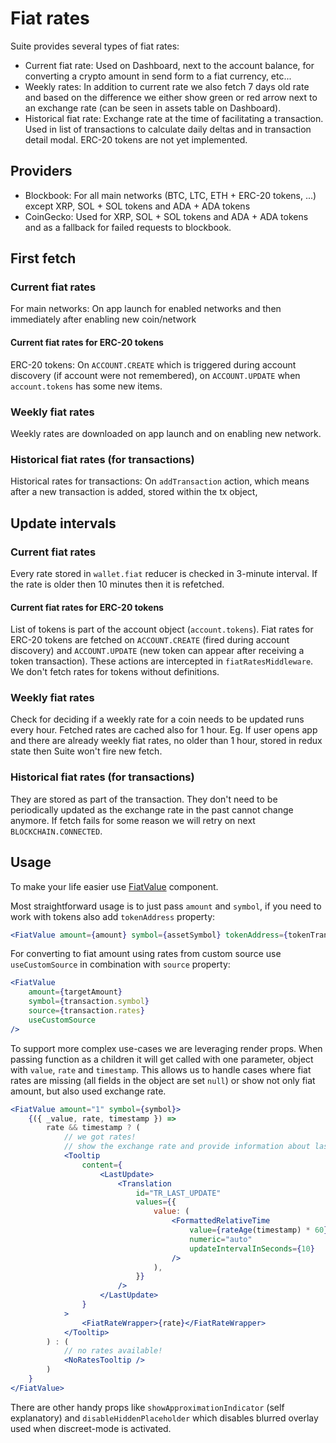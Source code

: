 # Fiat rates

Suite provides several types of fiat rates:

-   Current fiat rate: Used on Dashboard, next to the account balance, for converting a crypto amount in send form to a fiat currency, etc...
-   Weekly rates: In addition to current rate we also fetch 7 days old rate and based on the difference we either show green or red arrow next to an exchange rate (can be seen in assets table on Dashboard).
-   Historical fiat rate: Exchange rate at the time of facilitating a transaction. Used in list of transactions to calculate daily deltas and in transaction detail modal. ERC-20 tokens are not yet implemented.

## Providers

-   Blockbook: For all main networks (BTC, LTC, ETH + ERC-20 tokens, ...) except XRP, SOL + SOL tokens and ADA + ADA tokens
-   CoinGecko: Used for XRP, SOL + SOL tokens and ADA + ADA tokens and as a fallback for failed requests to blockbook.

## First fetch

### Current fiat rates

For main networks: On app launch for enabled networks and then immediately after enabling new coin/network

#### Current fiat rates for ERC-20 tokens

ERC-20 tokens: On `ACCOUNT.CREATE` which is triggered during account discovery (if account were not remembered), on `ACCOUNT.UPDATE` when `account.tokens` has some new items.

### Weekly fiat rates

Weekly rates are downloaded on app launch and on enabling new network.

### Historical fiat rates (for transactions)

Historical rates for transactions: On `addTransaction` action, which means after a new transaction is added, stored within the tx object,

## Update intervals

### Current fiat rates

Every rate stored in `wallet.fiat` reducer is checked in 3-minute interval. If the rate is older then 10 minutes then it is refetched.

#### Current fiat rates for ERC-20 tokens

List of tokens is part of the account object (`account.tokens`).
Fiat rates for ERC-20 tokens are fetched on `ACCOUNT.CREATE` (fired during account discovery) and `ACCOUNT.UPDATE` (new token can appear after receiving a token transaction). These actions are intercepted in `fiatRatesMiddleware`. We don't fetch rates for tokens without definitions.

### Weekly fiat rates

Check for deciding if a weekly rate for a coin needs to be updated runs every hour. Fetched rates are cached also for 1 hour. Eg. If user opens app and there are already weekly fiat rates, no older than 1 hour, stored in redux state then Suite won't fire new fetch.

### Historical fiat rates (for transactions)

They are stored as part of the transaction. They don't need to be periodically updated as the exchange rate in the past cannot change anymore. If fetch fails for some reason we will retry on next `BLOCKCHAIN.CONNECTED`.

## Usage

To make your life easier use [FiatValue](https://github.com/trezor/trezor-suite/blob/develop/packages/suite/src/components/suite/FiatValue/index.tsx) component.

Most straightforward usage is to just pass `amount` and `symbol`, if you need to work with tokens also add `tokenAddress` property:

```jsx
<FiatValue amount={amount} symbol={assetSymbol} tokenAddress={tokenTransfer?.address} />
```

For converting to fiat amount using rates from custom source use `useCustomSource` in combination with `source` property:

```jsx
<FiatValue
    amount={targetAmount}
    symbol={transaction.symbol}
    source={transaction.rates}
    useCustomSource
/>
```

To support more complex use-cases we are leveraging render props.
When passing function as a children it will get called with one parameter, object with `value`, `rate` and `timestamp`. This allows us to handle cases where fiat rates are missing (all fields in the object are set `null`) or show not only fiat amount, but also used exchange rate.

```jsx
<FiatValue amount="1" symbol={symbol}>
    {({ _value, rate, timestamp }) =>
        rate && timestamp ? (
            // we got rates!
            // show the exchange rate and provide information about last update in tooltip
            <Tooltip
                content={
                    <LastUpdate>
                        <Translation
                            id="TR_LAST_UPDATE"
                            values={{
                                value: (
                                    <FormattedRelativeTime
                                        value={rateAge(timestamp) * 60}
                                        numeric="auto"
                                        updateIntervalInSeconds={10}
                                    />
                                ),
                            }}
                        />
                    </LastUpdate>
                }
            >
                <FiatRateWrapper>{rate}</FiatRateWrapper>
            </Tooltip>
        ) : (
            // no rates available!
            <NoRatesTooltip />
        )
    }
</FiatValue>
```

There are other handy props like `showApproximationIndicator` (self explanatory) and `disableHiddenPlaceholder` which disables blurred overlay used when discreet-mode is activated.
